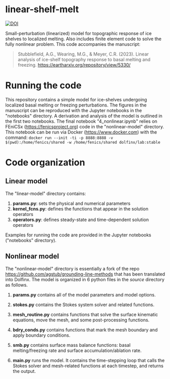 # linear-shelf-melt
[![DOI](https://zenodo.org/badge/455572763.svg)](https://zenodo.org/badge/latestdoi/455572763)

Small-perturbation (linearized) model for topographic response of ice shelves to localized melting. Also includes finite element code to solve
the fully nonlinear problem. This code accompanies the manuscript:

> Stubblefield, A.G., Wearing, M.G., & Meyer, C.R. (2023). Linear analysis of ice-shelf topography response to basal melting and freezing. https://eartharxiv.org/repository/view/5330/ 

# Running the code
This repository contains a simple model for ice-shelves undergoing localized basal melting or freezing perturbations. 
The figures in the manuscript can be reproduced with the Jupyter notebooks in the "notebooks" directory.
A derivation and analysis of the model is outlined in the first two notebooks.  The final notebook "4_nonlinear.ipynb" relies on FEniCSx (https://fenicsproject.org) code in the "nonlinear-model" directory. This notebook can be run via Docker (https://www.docker.com) with the command:
`docker run --init -ti -p 8888:8888 -v $(pwd):/home/fenics/shared -w /home/fenics/shared dolfinx/lab:stable`

# Code organization
## Linear model
The "linear-model" directory contains:
1. **params.py**: sets the physical and numerical parameters
2. **kernel_fcns.py**: defines the functions that appear in the solution operators
3. **operators.py**: defines steady-state and time-dependent solution operators

Examples for running the code are provided in the Jupyter notebooks ("notebooks" directory).

## Nonlinear model
The "nonlinear-model" directory is essentially a fork of the repo https://github.com/agstub/grounding-line-methods that has been translated into Dolfinx.
The model is organized in 6 python files in the *source* directory as follows.

1. **params.py** contains all of the model parameters and model options.

3. **stokes.py** contains the Stokes system solver and related functions.

4. **mesh_routine.py** contains functions that solve the surface kinematic equations, move the mesh,
    and some post-processing functions.

5. **bdry_conds.py** contains functions that mark the mesh boundary and apply boundary conditions.

6. **smb.py** contains surface mass balance functions: basal melting/freezing rate
and surface accumulation/ablation rate.

7. **main.py** runs the model. It contains the time-stepping loop that
calls the Stokes solver and mesh-related functions at each timestep, and returns the output.
